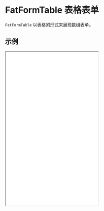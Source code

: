 # FatFormTable 表格表单

`FatFormTable` 以表格的形式来展现数组表单。

## 示例

<iframe class="demo-frame" style="height: 500px" src="./table.demo.html" />

::: details 查看代码

<<< @/fat-form-layout/Table.tsx

:::
